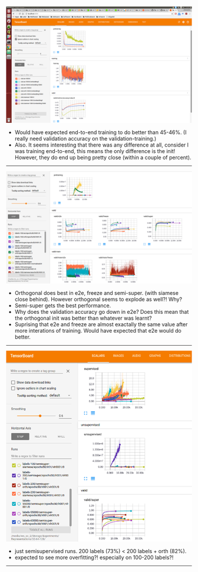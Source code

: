 
![pic](pics/e2e.png)
* Would have expected end-to-end training to do better than 45-46%. (I really need validation accuracy on the validation-training.)
* Also. It seems interesting that there was any difference at all, consider I was training end-to-end, this means the only difference is the init! However, they do end up being pretty close (within a couple of percent).
***
![pic](pics/16-32-64.png)
* Orthogonal does best in e2e, freeze and semi-super. (with siamese close behind). However orthogonal seems to explode as well?! Why?
* Semi-super gets the best performance.
* Why does the validation accuracy go down in e2e? Does this mean that the orthogonal init was better than whatever was learnt?
* Suprising that e2e and freeze are almost exactally the same value after more interations of training. Would have expected that e2e would do better.

***
![pic](pics/32-64-128.png)
* just semisupervised runs. 200 labels (73%) < 200 labels + orth (82%).
* expected to see more overfitting?! especially on 100-200 labels?!
***
